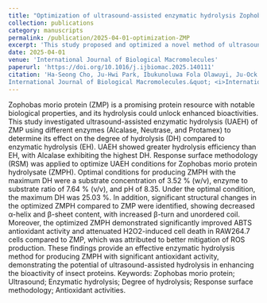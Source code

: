 ```yaml
---
title: "Optimization of ultrasound-assisted enzymatic hydrolysis Zophobas morio protein and its protective effects against H2O2-induced oxidative stress in RAW264.7 cells"
collection: publications
category: manuscripts
permalink: /publication/2025-04-01-optimization-ZMP
excerpt: 'This study proposed and optimized a novel method of ultrasound-assisted enzymatic hydrolysis of _Zophobas morio_ protein enhancing its antioxidant properties and protective effects against H2O2-induced oxidative stress.'
date: 2025-04-01
venue: 'International Journal of Biological Macromolecules'
paperurl: 'https://doi.org/10.1016/j.ijbiomac.2025.140111'
citation: 'Ha-Seong Cho, Ju-Hwi Park, Ibukunoluwa Fola Olawuyi, Ju-Ock Nam, Won-Young Lee. (2025). &quot; Optimization of ultrasound-assisted enzymatic hydrolysis Zophobas morio protein and its protective effects against H2O2-induced oxidative stress in RAW264.7 cells,
International Journal of Biological Macromolecules.&quot; <i>International Journal of Biological Macromolecules</i>. 298.'
---
```


Zophobas morio protein (ZMP) is a promising protein resource with notable biological properties, and its hydrolysis could unlock enhanced bioactivities. This study investigated ultrasound-assisted enzymatic hydrolysis (UAEH) of ZMP using different enzymes (Alcalase, Neutrase, and Protamex) to determine its effect on the degree of hydrolysis (DH) compared to enzymatic hydrolysis (EH). UAEH showed greater hydrolysis efficiency than EH, with Alcalase exhibiting the highest DH. Response surface methodology (RSM) was applied to optimize UAEH conditions for Zophobas morio protein hydrolysate (ZMPH). Optimal conditions for producing ZMPH with the maximum DH were a substrate concentration of 3.52 % (w/v), enzyme to substrate ratio of 7.64 % (v/v), and pH of 8.35. Under the optimal condition, the maximum DH was 25.03 %. In addition, significant structural changes in the optimized ZMPH compared to ZMP were identified, showing decreased α-helix and β-sheet content, with increased β-turn and unordered coil. Moreover, the optimized ZMPH demonstrated significantly improved ABTS antioxidant activity and attenuated H2O2-induced cell death in RAW264.7 cells compared to ZMP, which was attributed to better mitigation of ROS production. These findings provide an effective enzymatic hydrolysis method for producing ZMPH with significant antioxidant activity, demonstrating the potential of ultrasound-assisted hydrolysis in enhancing the bioactivity of insect proteins.
Keywords: Zophobas morio protein; Ultrasound; Enzymatic hydrolysis; Degree of hydrolysis; Response surface methodology; Antioxidant activities.
